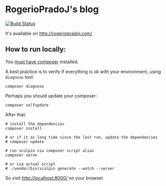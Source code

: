# RogerioPradoJ's blog

[![Build Status](https://travis-ci.org/rogeriopradoj/rogeriopradoj.com.svg)](https://travis-ci.org/rogeriopradoj/rogeriopradoj.com)

It's available on http://rogeriopradoj.com/

## How to run locally:

You [must have composer](https://getcomposer.org/doc/00-intro.md) installed.

A best practice is to verify if everything is ok with your environment, using `diagnose` tool:

```shell
composer diagnose
```

Perhaps you should update your composer:

```shell
composer selfupdate
```

After that:

```shell
# install the dependencies
composer install

# or if it as long time since the last run, update the dependencies
# composer update

# run sculpin via composer script alias
composer serve

# or via actual script
# ./vendor/bin/sculpin generate --watch --server
```

So visit [http://localhost:8000/](http://localhost:8000/) on your browser.

